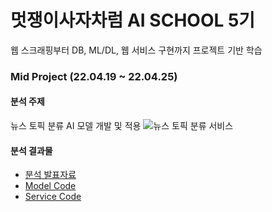 # 멋쟁이사자차럼 AI SCHOOL 5기 
웹 스크래핑부터 DB, ML/DL, 웹 서비스 구현까지 프로젝트 기반 학습

### Mid Project (22.04.19 ~ 22.04.25)
#### 분석 주제
뉴스 토픽 분류 AI 모델 개발 및 적용
![뉴스 토픽 분류 서비스](https://user-images.githubusercontent.com/49083528/166149947-24d35aef-6cef-4264-919e-7e783ccb64ad.gif)

#### 분석 결과물
- [분석 발표자료](https://github.com/sihyeon3523/LikeLion-AI-School-5th/blob/main/Mid_Project/5%ED%8C%80_%ED%8C%8C%EC%9B%8C%EB%A0%88%EC%9D%B8%EC%A1%B0_%EB%B0%9C%ED%91%9C%EC%9E%90%EB%A3%8C.pdf)
- [Model Code](https://github.com/sihyeon3523/LikeLion-AI-School-5th/blob/main/Mid_Project/5%ED%8C%80_%ED%8C%8C%EC%9B%8C%EB%A0%88%EC%9D%B8%EC%A1%B0_%EC%B5%9C%EC%A2%85%EC%BD%94%EB%93%9C.ipynb)
- [Service Code](https://github.com/sihyeon3523/LikeLion-AI-School-5th/tree/main/Mid_Project/%EC%84%9C%EB%B9%84%EC%8A%A4_%EC%9B%B9%ED%8E%98%EC%9D%B4%EC%A7%80)


